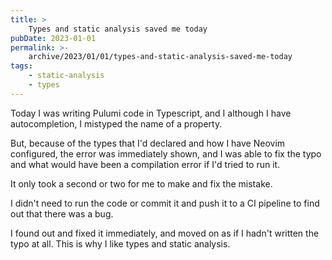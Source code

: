 ```yaml
---
title: >
    Types and static analysis saved me today
pubDate: 2023-01-01
permalink: >-
    archive/2023/01/01/types-and-static-analysis-saved-me-today
tags:
    - static-analysis
    - types
---
```


Today I was writing Pulumi code in Typescript, and I although I have autocompletion, I mistyped the name of a property.

But, because of the types that I'd declared and how I have Neovim configured, the error was immediately shown, and I was able to fix the typo and what would have been a compilation error if I'd tried to run it.

It only took a second or two for me to make and fix the mistake.

I didn't need to run the code or commit it and push it to a CI pipeline to find out that there was a bug.

I found out and fixed it immediately, and moved on as if I hadn't written the typo at all. This is why I like types and static analysis.

